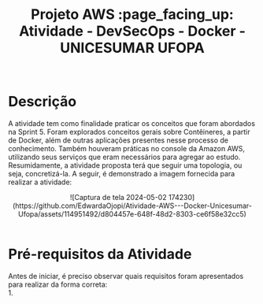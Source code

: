 <h1 align="center"> Projeto AWS :page_facing_up: <br>
Atividade - DevSecOps - Docker - UNICESUMAR UFOPA <br> </h1>
<br>

# Descrição
A atividade tem como finalidade praticar os conceitos que foram abordados na Sprint 5. Foram explorados conceitos gerais sobre Contêineres, a partir de Docker, além de outras aplicações presentes nesse processo de conhecimento. Também houveram práticas no console da Amazon AWS, utilizando seus serviços que eram necessários para agregar ao estudo. Resumidamente, a atividade proposta terá que seguir uma topologia, ou seja, concretizá-la. A seguir, é demonstrado a imagem fornecida para realizar a atividade:
<br>

<div align="center">
![Captura de tela 2024-05-02 174230](https://github.com/EdwardaOjopi/Atividade-AWS---Docker-Unicesumar-Ufopa/assets/114951492/d804457e-648f-48d2-8303-ce6f58e32cc5)
</div>
<br>

# Pré-requisitos da Atividade<br>
Antes de iniciar, é preciso observar quais requisitos foram apresentados para realizar da forma correta:<br>
1. 
